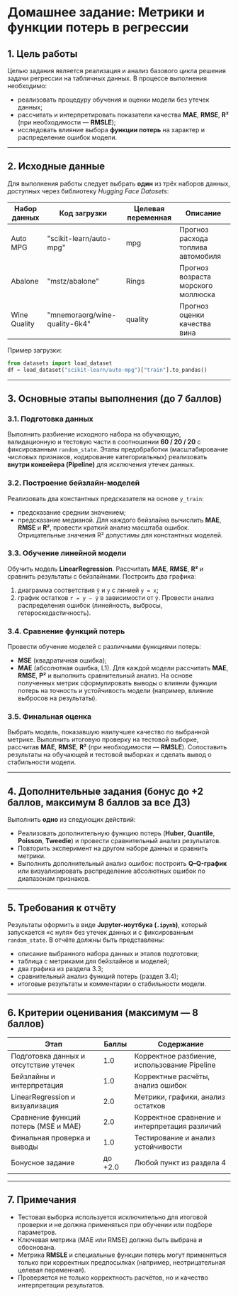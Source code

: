 # Домашнее задание: Метрики и функции потерь в регрессии

## 1. Цель работы
Целью задания является реализация и анализ базового цикла решения задачи регрессии на табличных данных.
В процессе выполнения необходимо:
- реализовать процедуру обучения и оценки модели без утечек данных;
- рассчитать и интерпретировать показатели качества **MAE**, **RMSE**, **R²** (при необходимости — **RMSLE**);
- исследовать влияние выбора **функции потерь** на характер и распределение ошибок модели.

---

## 2. Исходные данные
Для выполнения работы следует выбрать **один** из трёх наборов данных, доступных через библиотеку *Hugging Face Datasets*:

| Набор данных | Код загрузки | Целевая переменная | Описание |
|---------------|---------------|--------------------|-----------|
| Auto MPG | "scikit-learn/auto-mpg" | mpg | Прогноз расхода топлива автомобиля |
| Abalone | "mstz/abalone" | Rings | Прогноз возраста морского моллюска |
| Wine Quality | "mnemoraorg/wine-quality-6k4" | quality | Прогноз оценки качества вина |

Пример загрузки:
```python
from datasets import load_dataset
df = load_dataset("scikit-learn/auto-mpg")["train"].to_pandas()
```

---

## 3. Основные этапы выполнения (до 7 баллов)

### 3.1. Подготовка данных
Выполнить разбиение исходного набора на обучающую, валидационную и тестовую части в соотношении **60 / 20 / 20** с фиксированным `random_state`.
Этапы предобработки (масштабирование числовых признаков, кодирование категориальных) реализовать **внутри конвейера (Pipeline)** для исключения утечек данных.

### 3.2. Построение бейзлайн-моделей
Реализовать два константных предсказателя на основе `y_train`:
- предсказание средним значением;
- предсказание медианой.
Для каждого бейзлайна вычислить **MAE**, **RMSE** и **R²**, провести краткий анализ масштаба ошибок.
Отрицательные значения R² допустимы для константных моделей.

### 3.3. Обучение линейной модели
Обучить модель **LinearRegression**.
Рассчитать **MAE**, **RMSE**, **R²** и сравнить результаты с бейзлайнами.
Построить два графика:
1. диаграмма соответствия `ŷ` и `y` с линией `y = x`;
2. график остатков `r = y − ŷ` в зависимости от `ŷ`.
Провести анализ распределения ошибок (линейность, выбросы, гетероскедастичность).

### 3.4. Сравнение функций потерь
Провести обучение моделей с различными функциями потерь:
- **MSE** (квадратичная ошибка);
- **MAE** (абсолютная ошибка, L1).
Для каждой модели рассчитать **MAE**, **RMSE**, **Р²** и выполнить сравнительный анализ.
На основе полученных метрик сформулировать выводы о влиянии функции потерь на точность и устойчивость модели (например, влияние выбросов на результаты).

### 3.5. Финальная оценка
Выбрать модель, показавшую наилучшее качество по выбранной метрике.
Выполнить итоговую проверку на тестовой выборке, рассчитав **MAE**, **RMSE**, **R²** (при необходимости — **RMSLE**).
Сопоставить результаты на обучающей и тестовой выборках и сделать вывод о стабильности модели.

---

## 4. Дополнительные задания (бонус до +2 баллов, максимум 8 баллов за все ДЗ)
Выполнить **одно** из следующих действий:
- Реализовать дополнительную функцию потерь (**Huber**, **Quantile**, **Poisson**, **Tweedie**) и провести сравнительный анализ результатов.
- Повторить эксперимент на другом наборе данных и сравнить метрики.
- Выполнить дополнительный анализ ошибок: построить **Q–Q-график** или визуализировать распределение абсолютных ошибок по диапазонам признаков.

---

## 5. Требования к отчёту
Результаты оформить в виде **Jupyter-ноутбука (`.ipynb`)**, который запускается «с нуля» без утечек данных и с фиксированным `random_state`.
В отчёте должны быть представлены:
- описание выбранного набора данных и этапов подготовки;
- таблица с метриками для бейзлайнов и моделей;
- два графика из раздела 3.3;
- сравнительный анализ функций потерь (раздел 3.4);
- итоговые результаты и комментарии о стабильности модели.

---

## 6. Критерии оценивания (максимум — 8 баллов)

| Этап | Баллы | Содержание |
|------|--------|------------|
| Подготовка данных и отсутствие утечек | 1.0 | Корректное разбиение, использование Pipeline |
| Бейзлайны и интерпретация | 1.0 | Корректные расчёты, анализ ошибок |
| LinearRegression и визуализация | 2.0 | Метрики, графики, анализ остатков |
| Сравнение функций потерь (MSE и MAE) | 2.0 | Корректное сравнение и интерпретация различий |
| Финальная проверка и выводы | 1.0 | Тестирование и анализ устойчивости |
| Бонусное задание | до +2.0 | Любой пункт из раздела 4 |

---

## 7. Примечания
- Тестовая выборка используется исключительно для итоговой проверки и не должна применяться при обучении или подборе параметров.
- Ключевая метрика (MAE или RMSE) должна быть выбрана и обоснована.
- Метрика **RMSLE** и специальные функции потерь могут применяться только при корректных предпосылках (например, неотрицательная целевая переменная).
- Проверяется не только корректность расчётов, но и качество интерпретации результатов.
